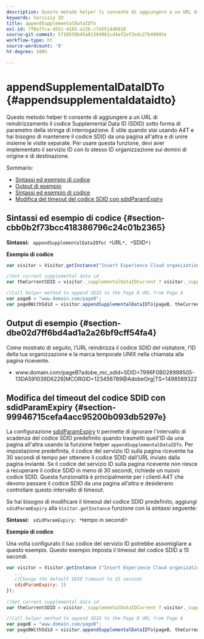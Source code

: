 ```yaml
---
description: Questo metodo helper ti consente di aggiungere a un URL di reindirizzamento il codice Supplemental Data ID (SDID) sotto forma di parametro della stringa di interrogazione. È utile quando stai usando A4T e hai bisogno di mantenere il codice SDID da una pagina all'altra e di unire insieme le visite separate. Per usare questa funzione, devi aver implementato il servizio ID con lo stesso ID organizzazione sui domini di origine e di destinazione.
keywords: Servizio ID
title: appendSupplementalDataIDTo
exl-id: 7f0e7fca-4551-4165-a12b-c7e5514d6818
source-git-commit: 5710539b45a81394061cd4af2ef3edc27b49092e
workflow-type: ht
source-wordcount: '0'
ht-degree: 100%

---
```


# appendSupplementalDataIDTo {#appendsupplementaldataidto}

Questo metodo helper ti consente di aggiungere a un URL di reindirizzamento il codice Supplemental Data ID (SDID) sotto forma di parametro della stringa di interrogazione. È utile quando stai usando A4T e hai bisogno di mantenere il codice SDID da una pagina all&#39;altra e di unire insieme le visite separate. Per usare questa funzione, devi aver implementato il servizio ID con lo stesso ID organizzazione sui domini di origine e di destinazione.

Sommario:

<ul class="simplelist"> 
 <li> <a href="../../library/get-set/appendsupplementaldataidto.md#section-cbb0b2f73bcc418386796c24c01b2365" format="dita" scope="local"> Sintassi ed esempio di codice </a> </li> 
 <li> <a href="../../library/get-set/appendsupplementaldataidto.md#section-dbe02d7ff6bd4ad1a2a26bf9cff54fa4" format="dita" scope="local"> Output di esempio </a> </li> 
 <li> <a href="../../library/get-set/appendsupplementaldataidto.md#section-cbb0b2f73bcc418386796c24c01b2365" format="dita" scope="local"> Sintassi ed esempio di codice </a> </li> 
 <li> <a href="../../library/get-set/appendsupplementaldataidto.md#section-99946715cefa4acc95200b093db5297e" format="dita" scope="local"> Modifica del timeout del codice SDID con sdidParamExpiry </a> </li> 
</ul>

## Sintassi ed esempio di codice {#section-cbb0b2f73bcc418386796c24c01b2365}

**Sintassi:** ` appendSupplementalDataIDTo( *`URL`*, *`SDID`*)`

**Esempio di codice**

```js
var visitor = Visitor.getInstance("Insert Experience Cloud organization ID here"); 

//Get current supplemental data id
var theCurrentSDID = visitor._supplementalDataIDCurrent ? visitor._supplementalDataIDCurrent : "";

//Call helper method to append SDID to the Page B URL from Page A 
var pageB = "www.domain.com/pageB"; 
var pageBWithSdid = visitor.appendSupplementalDataIDTo(pageB, theCurrentSDID));
```

## Output di esempio {#section-dbe02d7ff6bd4ad1a2a26bf9cff54fa4}

Come mostrato di seguito, l’URL reindirizza il codice SDID del visitatore, l’ID della tua organizzazione e la marca temporale UNIX nella chiamata alla pagina ricevente.

<ul class="simplelist"> 
 <li> <span class="codeph"> www.domain.com/pageB?adobe_mc_sdid=SDID=7996F0B028999505-13DA591039D6226|MCORGID=123456789@AdobeOrg|TS=1498569322 </span> </li> 
</ul>

## Modifica del timeout del codice SDID con sdidParamExpiry {#section-99946715cefa4acc95200b093db5297e}

La configurazione [sdidParamExpiry](../../library/function-vars/sdidparamexpiry.md#reference-cef3fd03c43b4772b2422e220b40a458) ti permette di ignorare l&#39;intervallo di scadenza del codice SDID predefinito quando trasmetti quell&#39;ID da una pagina all&#39;altra usando la funzione helper `appendSupplementalDataIDTo`. Per impostazione predefinita, il codice del servizio ID sulla pagina ricevente ha 30 secondi di tempo per ottenere il codice SDID dall&#39;URL inviato dalla pagina inviante. Se il codice del servizio ID sulla pagina ricevente non riesce a recuperare il codice SDID in meno di 30 secondi, richiede un nuovo codice SDID. Questa funzionalità è principalmente per i clienti A4T che devono passare il codice SDID da una pagina all’altra e desiderano controllare questo intervallo di timeout.

Se hai bisogno di modificare il timeout del codice SDID predefinito, aggiungi `sdidParamExpiry` alla `Visitor.getInstance` funzione con la sintassi seguente:

**Sintassi:** ` sdidParamExpiry: *`tempo in secondi`*`

**Esempio di codice**

Una volta configurato il tuo codice del servizio ID potrebbe assomigliare a questo esempio. Questo esempio imposta il timeout del codice SDID a 15 secondi.

```js
var visitor = Visitor.getInstance ("Insert Experience Cloud organization ID here",{ 
   ... 
   //Change the default SDID timeout to 15 seconds 
   sdidParamExpiry: 15 
}); 
 
//Get current supplemental data id
var theCurrentSDID = visitor._supplementalDataIDCurrent ? visitor._supplementalDataIDCurrent : "";

//Call helper method to append SDID to the Page B URL from Page A 
var pageB = "www.domain.com/pageB"; 
var pageBWithSdid = visitor.appendSupplementalDataIDTo(pageB, theCurrentSDID)); 
```
